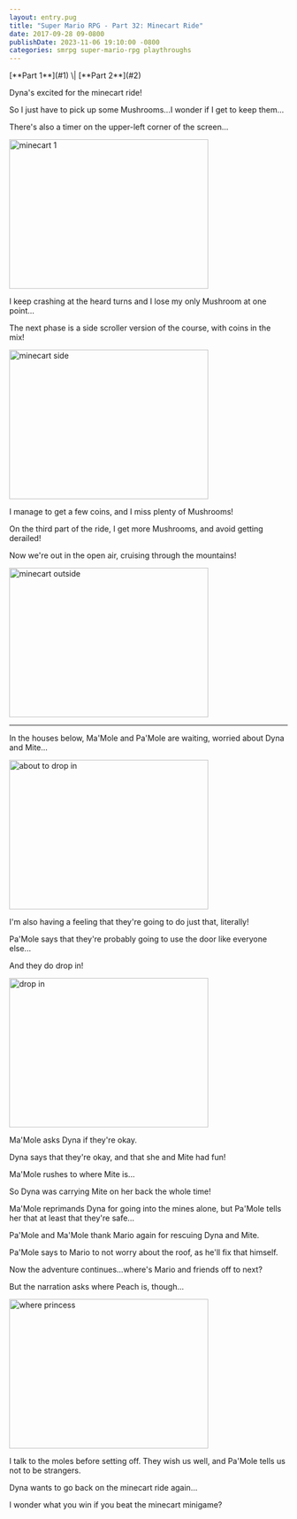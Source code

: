```yaml
---
layout: entry.pug
title: "Super Mario RPG - Part 32: Minecart Ride"
date: 2017-09-28 09-0800
publishDate: 2023-11-06 19:10:00 -0800
categories: smrpg super-mario-rpg playthroughs
---
```


<p class="entry-partination" markdown="1">[**Part 1**](#1) \| [**Part 2**](#2)</p>

<a name="1"></a>

Dyna's excited for the minecart ride!

So I just have to pick up some Mushrooms...I wonder if I get to keep them...

There's also a timer on the upper-left corner of the screen...

<img src="https://i.imgur.com/SqRuej2.png" alt="minecart 1" width="360" height="270" id="liveblog" />

I keep crashing at the heard turns and I lose my only Mushroom at one point...

The next phase is a side scroller version of the course, with coins in the mix!

<img src="https://i.imgur.com/2vd1L6M.png" alt="minecart side" width="360" height="270" id="liveblog" />

I manage to get a few coins, and I miss plenty of Mushrooms!

On the third part of the ride, I get more Mushrooms, and avoid getting derailed!

Now we're out in the open air, cruising through the mountains!

<img src="https://i.imgur.com/kcazQnY.png" alt="minecart outside" width="360" height="270" id="liveblog" />

<a name="2"></a>

---

In the houses below, Ma'Mole and Pa'Mole are waiting, worried about Dyna and Mite...

<img src="https://i.imgur.com/TVkoiiz.png" alt="about to drop in" width="360" height="270" id="liveblog" />

I'm also having a feeling that they're going to do just that, literally!

Pa'Mole says that they're probably going to use the door like everyone else...

And they do drop in!

<img src="https://i.imgur.com/TlsEzbX.png" alt="drop in" width="360" height="270" id="liveblog" />

Ma'Mole asks Dyna if they're okay.

Dyna says that they're okay, and that she and Mite had fun!

Ma'Mole rushes to where Mite is...

So Dyna was carrying Mite on her back the whole time!

Ma'Mole reprimands Dyna for going into the mines alone, but Pa'Mole tells her that at least that they're safe...

Pa'Mole and Ma'Mole thank Mario again for rescuing Dyna and Mite.

Pa'Mole says to Mario to not worry about the roof, as he'll fix that himself.

Now the adventure continues...where's Mario and friends off to next?

But the narration asks where Peach is, though...

<img src="https://i.imgur.com/mj0v03T.png" alt="where princess" width="360" height="270" id="liveblog" />

I talk to the moles before setting off. They wish us well, and Pa'Mole tells us not to be strangers.

Dyna wants to go back on the minecart ride again...

I wonder what you win if you beat the minecart minigame?